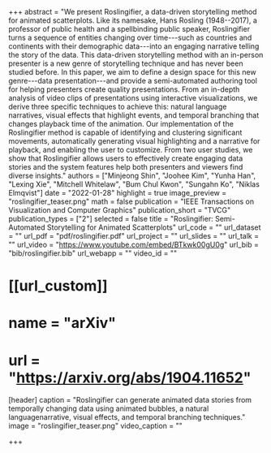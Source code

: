 +++
abstract = "We present Roslingifier, a data-driven storytelling method for animated scatterplots. Like its namesake, Hans Rosling (1948--2017), a professor of public health and a spellbinding public speaker, Roslingifier turns a sequence of entities changing over time---such as countries and continents with their demographic data---into an engaging narrative telling the story of the data. This data-driven storytelling method with an in-person presenter is a new genre of storytelling technique and has never been studied before. In this paper, we aim to define a design space for this new genre---data presentation---and provide a semi-automated authoring tool for helping presenters create quality presentations. From an in-depth analysis of video clips of presentations using interactive visualizations, we derive three specific techniques to achieve this: natural language narratives, visual effects that highlight events, and temporal branching that changes playback time of the animation. Our implementation of the Roslingifier method is capable of identifying and clustering significant movements, automatically generating visual highlighting and a narrative for playback, and enabling the user to customize. From two user studies, we show that Roslingifier allows users to effectively create engaging data stories and the system features help both presenters and viewers find diverse insights."
authors = ["Minjeong Shin", "Joohee Kim", "Yunha Han", "Lexing Xie", "Mitchell Whitelaw", "Bum Chul Kwon", "Sungahn Ko", "Niklas Elmqvist"]
date = "2022-01-28"
highlight = true
image_preview = "roslingifier_teaser.png"
math = false
publication = "IEEE Transactions on Visualization and Computer Graphics"
publication_short = "TVCG"
publication_types = ["2"]
selected = false
title = "Roslingifier: Semi-Automated Storytelling for Animated Scatterplots"
url_code = ""
url_dataset = ""
url_pdf = "pdf/roslingifier.pdf"
url_project = ""
url_slides = ""
url_talk = ""
url_video = "https://www.youtube.com/embed/BTkwk00gU0g"
url_bib = "bib/roslingifier.bib"
url_webapp = ""
video_id = ""

# [[url_custom]]
# name = "arXiv"
# url = "https://arxiv.org/abs/1904.11652"


[header]
  caption = "Roslingifier can generate animated data stories from temporally changing data using animated bubbles, a natural languagenarrative, visual effects, and temporal branching techniques."
  image = "roslingifier_teaser.png"
  video_caption = ""

+++

